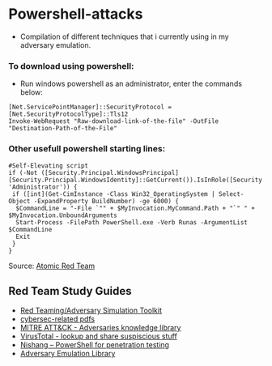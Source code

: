 # Powershell-attacks
- Compilation of different techniques that i currently using in my adversary emulation. 
### To download using powershell:
- Run windows powershell as an administrator, enter the commands below:
```
[Net.ServicePointManager]::SecurityProtocol = [Net.SecurityProtocolType]::Tls12 
Invoke-WebRequest "Raw-download-link-of-the-file" -OutFile "Destination-Path-of-the-File"
```
### Other usefull powershell starting lines:
```
#Self-Elevating script
if (-Not ([Security.Principal.WindowsPrincipal] [Security.Principal.WindowsIdentity]::GetCurrent()).IsInRole([Security.Principal.WindowsBuiltInRole] 'Administrator')) {
 if ([int](Get-CimInstance -Class Win32_OperatingSystem | Select-Object -ExpandProperty BuildNumber) -ge 6000) {
  $CommandLine = "-File `"" + $MyInvocation.MyCommand.Path + "`" " + $MyInvocation.UnboundArguments
  Start-Process -FilePath PowerShell.exe -Verb Runas -ArgumentList $CommandLine
  Exit
 }
}
```
Source: [Atomic Red Team](https://github.com/redcanaryco/atomic-red-team)
## Red Team Study Guides
- [Red Teaming/Adversary Simulation Toolkit](https://renatoborbolla.medium.com/red-teaming-adversary-simulation-toolkit-da89b20cb5ea)
- [cybersec-related pdfs](https://github.com/jivoi/offsec_pdfs)
- [MITRE ATT&CK - Adversaries knowledge library](https://attack.mitre.org/)
- [VirusTotal - lookup and share suspiscious stuff](https://www.virustotal.com/)
- [Nishang – PowerShell for penetration testing](https://github.com/samratashok/nishang)
- [Adversary Emulation Library](https://github.com/center-for-threat-informed-defense/adversary_emulation_library)

